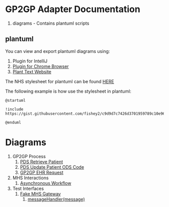 # GP2GP Adapter Documentation

1. diagrams - Contains plantuml scripts

## plantuml

You can view and export plantuml diagrams using:
 1. Plugin for IntelliJ
 2. [Plugin for Chrome Browser](https://chrome.google.com/webstore/detail/plantuml-viewer/legbfeljfbjgfifnkmpoajgpgejojooj?hl=en)
 3. [Plant Text Website](https://www.planttext.com/)
 
The NHS stylesheet for plantuml can be found [HERE](https://gist.github.com/fishey2/c9d9d7c7426d3701959789c10e96fdb0)

The following example is how use the stylesheet in plantuml:

```
@startuml

!include https://gist.githubusercontent.com/fishey2/c9d9d7c7426d3701959789c10e96fdb0/raw/2afa46ecf5e126ad563693a8dccfa3e7ee46a50c/nhs_stylesheet.iuml

@enduml
```

# Diagrams

1. GP2GP Process
    1. [PDS Retrieve Patient](./diagrams/plantuml/gp2gp_process/01-pdsquery_retrieve_patient.plantuml)
    1. [PDS Update Patient ODS Code](./diagrams/plantuml/gp2gp_process/02-pds_update_patient_ods_code.iuml)
    1. [GP2GP EHR Request](./diagrams/plantuml/gp2gp_process/03-gp2gp_ehr_request_started.plantuml)
1. MHS Interactions
    1. [Asynchronous Workflow](./diagrams/plantuml/mhs_interactions/01-mhs_interactions_async_workflow.plantuml)
1. Test Interfaces
    1. [Fake MHS Gateway](./diagrams/plantuml/test_interfaces/01-fake_mhs_gateway.plantuml)
        1. [messageHandler(message)](./diagrams/plantuml/test_interfaces/011-message_handler_with_message.plantuml)